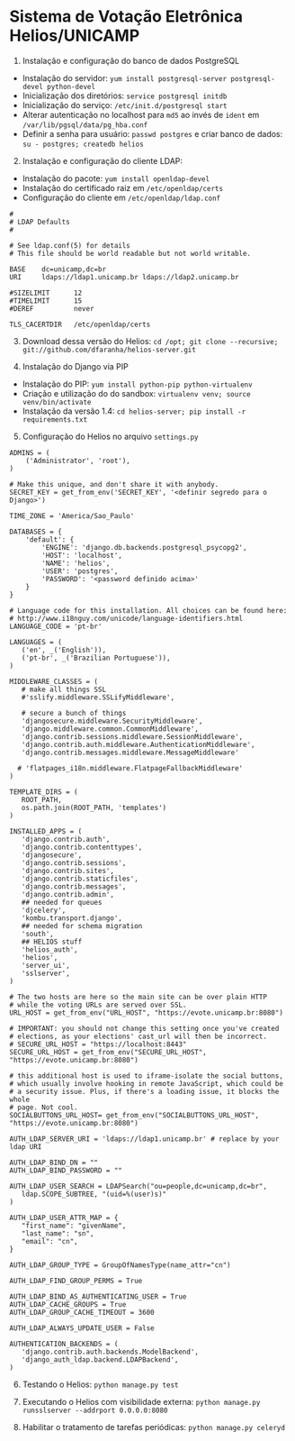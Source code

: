Sistema de Votação Eletrônica Helios/UNICAMP
===========================================

1. Instalação e configuração do banco de dados PostgreSQL

  * Instalação do servidor: `yum install postgresql-server postgresql-devel python-devel`
  * Inicialização dos diretórios: `service postgresql initdb`
  * Inicialização do serviço: `/etc/init.d/postgresql start`
  * Alterar autenticação no localhost para `md5` ao invés de `ident` em `/var/lib/pgsql/data/pg_hba.conf`
  * Definir a senha para usuário: `passwd postgres` e criar banco de dados: `su - postgres; createdb helios`

2. Instalação e configuração do cliente LDAP:
 * Instalação do pacote: `yum install openldap-devel`
 * Instalação do certificado raiz em `/etc/openldap/certs`
 * Configuração do cliente em `/etc/openldap/ldap.conf`
 ```
#
# LDAP Defaults
#

# See ldap.conf(5) for details
# This file should be world readable but not world writable.

BASE    dc=unicamp,dc=br
URI     ldaps://ldap1.unicamp.br ldaps://ldap2.unicamp.br

#SIZELIMIT      12
#TIMELIMIT      15
#DEREF          never

TLS_CACERTDIR   /etc/openldap/certs
```
 
3. Download dessa versão do Helios: `cd /opt; git clone --recursive; git://github.com/dfaranha/helios-server.git`

4. Instalação do Django via PIP
  * Instalação do PIP: `yum install python-pip python-virtualenv`
  * Criação e utilização do do sandbox: `virtualenv venv; source venv/bin/activate`
  * Instalação da versão 1.4: `cd helios-server; pip install -r requirements.txt`

5. Configuração do Helios no arquivo `settings.py`

 ```
ADMINS = (
     ('Administrator', 'root'),
)

# Make this unique, and don't share it with anybody.
SECRET_KEY = get_from_env('SECRET_KEY', '<definir segredo para o Django>')

TIME_ZONE = 'America/Sao_Paulo'

DATABASES = {
     'default': {
         'ENGINE': 'django.db.backends.postgresql_psycopg2',
         'HOST': 'localhost',
         'NAME': 'helios',
         'USER': 'postgres',
         'PASSWORD': '<password definido acima>'
     }
}

# Language code for this installation. All choices can be found here:
# http://www.i18nguy.com/unicode/language-identifiers.html
LANGUAGE_CODE = 'pt-br'

LANGUAGES = (
    ('en', _('English')),
    ('pt-br', _('Brazilian Portuguese')),
)

MIDDLEWARE_CLASSES = (
    # make all things SSL
    #'sslify.middleware.SSLifyMiddleware',

    # secure a bunch of things
    'djangosecure.middleware.SecurityMiddleware',
    'django.middleware.common.CommonMiddleware',
    'django.contrib.sessions.middleware.SessionMiddleware',
    'django.contrib.auth.middleware.AuthenticationMiddleware',
    'django.contrib.messages.middleware.MessageMiddleware'

   # 'flatpages_i18n.middleware.FlatpageFallbackMiddleware'
)

TEMPLATE_DIRS = (
    ROOT_PATH,
    os.path.join(ROOT_PATH, 'templates')
)

INSTALLED_APPS = (
    'django.contrib.auth',
    'django.contrib.contenttypes',
    'djangosecure',
    'django.contrib.sessions',
    'django.contrib.sites',
    'django.contrib.staticfiles',
    'django.contrib.messages',
    'django.contrib.admin',
    ## needed for queues
    'djcelery',
    'kombu.transport.django',
    ## needed for schema migration
    'south',
    ## HELIOS stuff
    'helios_auth',
    'helios',
    'server_ui',
    'sslserver',
)

# The two hosts are here so the main site can be over plain HTTP
# while the voting URLs are served over SSL.
URL_HOST = get_from_env("URL_HOST", "https://evote.unicamp.br:8080")

# IMPORTANT: you should not change this setting once you've created
# elections, as your elections' cast_url will then be incorrect.
# SECURE_URL_HOST = "https://localhost:8443"
SECURE_URL_HOST = get_from_env("SECURE_URL_HOST", "https://evote.unicamp.br:8080")

# this additional host is used to iframe-isolate the social buttons,
# which usually involve hooking in remote JavaScript, which could be
# a security issue. Plus, if there's a loading issue, it blocks the whole
# page. Not cool.
SOCIALBUTTONS_URL_HOST= get_from_env("SOCIALBUTTONS_URL_HOST", "https://evote.unicamp.br:8080")

AUTH_LDAP_SERVER_URI = 'ldaps://ldap1.unicamp.br' # replace by your ldap URI

AUTH_LDAP_BIND_DN = ""
AUTH_LDAP_BIND_PASSWORD = ""

AUTH_LDAP_USER_SEARCH = LDAPSearch("ou=people,dc=unicamp,dc=br",
    ldap.SCOPE_SUBTREE, "(uid=%(user)s)"
)

AUTH_LDAP_USER_ATTR_MAP = {
    "first_name": "givenName",
    "last_name": "sn",
    "email": "cn",
}

AUTH_LDAP_GROUP_TYPE = GroupOfNamesType(name_attr="cn")

AUTH_LDAP_FIND_GROUP_PERMS = True

AUTH_LDAP_BIND_AS_AUTHENTICATING_USER = True
AUTH_LDAP_CACHE_GROUPS = True
AUTH_LDAP_GROUP_CACHE_TIMEOUT = 3600

AUTH_LDAP_ALWAYS_UPDATE_USER = False

AUTHENTICATION_BACKENDS = (
    'django.contrib.auth.backends.ModelBackend',
    'django_auth_ldap.backend.LDAPBackend',
)
```

6. Testando o Helios: `python manage.py test`

7. Executando o Helios com visibilidade externa: `python manage.py runsslserver --addrport 0.0.0.0:8080`

8. Habilitar o tratamento de tarefas periódicas: `python manage.py celeryd`

